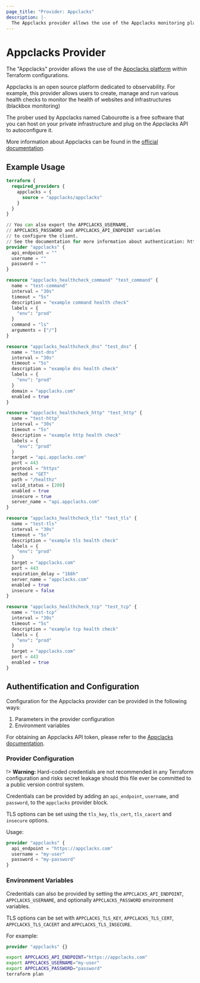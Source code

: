 ```yaml
---
page_title: "Provider: Appclacks"
description: |-
  The Appclacks provider allows the use of the Appclacks monitoring platform within Terraform configurations.
---
```


# Appclacks Provider

The "Appclacks" provider allows the use of the [Appclacks platform](https://appclacks.com) within Terraform configurations.

Appclacks is an open source platform dedicated to observability.
For example, this provider allows  users to create, manage and run various health checks to monitor the health of websites and infrastructures (blackbox monitoring)

The prober used by Appclacks named Cabourotte is a free software that you can host on your private infrastructure and plug on the Appclacks API to autoconfigure it.

More information about Appclacks can be found in the [official documentation](https://www.doc.appclacks.com/).

## Example Usage

```terraform
terraform {
  required_providers {
    appclacks = {
      source = "appclacks/appclacks"
    }
  }
}

// You can also export the APPCLACKS_USERNAME,
// APPCLACKS_PASSWORD and APPCLACKS_API_ENDPOINT variables
// to configure the client.
// See the documentation for more information about authentication: https://www.doc.appclacks.com/getting-started/
provider "appclacks" {
  api_endpoint = ""
  username = ""
  password = ""
}

resource "appclacks_healthcheck_command" "test_command" {
  name = "test-command"
  interval = "30s"
  timeout = "5s"
  description = "example command health check"
  labels = {
    "env": "prod"
  }
  command = "ls"
  arguments = ["/"]
}

resource "appclacks_healthcheck_dns" "test_dns" {
  name = "test-dns"
  interval = "30s"
  timeout = "5s"
  description = "example dns health check"
  labels = {
    "env": "prod"
  }
  domain = "appclacks.com"
  enabled = true
}

resource "appclacks_healthcheck_http" "test_http" {
  name = "test-http"
  interval = "30s"
  timeout = "5s"
  description = "example http health check"
  labels = {
    "env": "prod"
  }
  target = "api.appclacks.com"
  port = 443
  protocol = "https"
  method = "GET"
  path = "/healthz"
  valid_status = [200]
  enabled = true
  insecure = true
  server_name = "api.appclacks.com"
}

resource "appclacks_healthcheck_tls" "test_tls" {
  name = "test-tls"
  interval = "30s"
  timeout = "5s"
  description = "example tls health check"
  labels = {
    "env": "prod"
  }
  target = "appclacks.com"
  port = 443
  expiration_delay = "168h"
  server_name = "appclacks.com"
  enabled = true
  insecure = false
}

resource "appclacks_healthcheck_tcp" "test_tcp" {
  name = "test-tcp"
  interval = "30s"
  timeout = "5s"
  description = "example tcp health check"
  labels = {
    "env": "prod"
  }
  target = "appclacks.com"
  port = 443
  enabled = true
}
```

## Authentification and Configuration

Configuration for the Appclacks provider can be provided in the following ways:

1. Parameters in the provider configuration
2. Environment variables

For obtaining an Appclacks API token, please refer to the [Appclacks documentation](https://www.doc.appclacks.com/getting-started/#authentication).

### Provider Configuration

!> **Warning:** Hard-coded credentials are not recommended in any Terraform
configuration and risks secret leakage should this file ever be committed to a
public version control system.

Credentials can be provided by adding an `api_endpoint`, `username`, and `password`, to the `appclacks` provider block.

TLS options can be set using the `tls_key`, `tls_cert`, `tls_cacert` and `insecure` options.

Usage:

```terraform
provider "appclacks" {
  api_endpoint = "https://appclacks.com"
  username = "my-user"
  password = "my-password"
}
```

### Environment Variables

Credentials can also be provided by setting the `APPCLACKS_API_ENDPOINT`, `APPCLACKS_USERNAME`, and optionally `APPCLACKS_PASSWORD` environment variables.

TLS options can be set with `APPCLACKS_TLS_KEY`, `APPCLACKS_TLS_CERT`, `APPCLACKS_TLS_CACERT` and `APPCLACKS_TLS_INSECURE`.

For example:

```terraform
provider "appclacks" {}
```

```bash
export APPCLACKS_API_ENDPOINT="https://appclacks.com"
export APPCLACKS_USERNAME="my-user"
export APPCLACKS_PASSWORD="password"
terraform plan
```